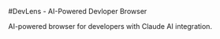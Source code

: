 #DevLens - AI-Powered Devloper Browser 
 
AI-powered browser for developers with Claude AI integration. 
